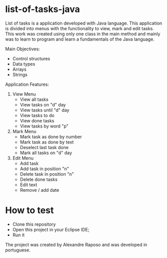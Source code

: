 # list-of-tasks-java
List of tasks is a application developed with Java language. This application is divided into menus with the functionality to view, mark and edit tasks.
This work was created using only one class in the main method and mainly was to learn to program and learn a fundamentals of the Java language.

Main Objectives:
- Control structures
- Data types
- Arrays
- Strings

Application Features:
1. View Menu
     - View all tasks
     - View tasks on "d" day
     - View tasks until "d" day
     - View tasks to do
     - View done tasks
     - View tasks by word "p"
2. Mark Menu
     - Mark task as done by number
     - Mark task as done by text
     - Deselect last task done
     - Mark all tasks on "d" day
3. Edit Menu
     - Add task
     - Add task in position "n"
     - Delete task in position "n"
     - Delete done tasks
     - Edit text
     - Remove / add date
     
# How to test
- Clone this repository
- Open this project in your Eclipse IDE;
- Run it

The project was created by Alexandre Raposo and was developed in portuguese.
